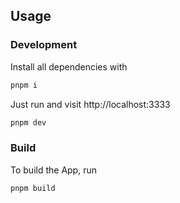 ## Usage

### Development

Install all dependencies with

```bash
pnpm i
```

Just run and visit http://localhost:3333

```bash
pnpm dev
```

### Build

To build the App, run

```bash
pnpm build
```

